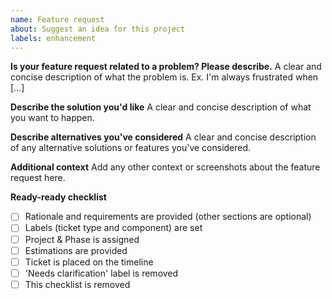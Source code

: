 ```yaml
---
name: Feature request
about: Suggest an idea for this project
labels: enhancement
---
```


**Is your feature request related to a problem? Please describe.**
A clear and concise description of what the problem is. Ex. I'm always frustrated when [...]

**Describe the solution you'd like**
A clear and concise description of what you want to happen.

**Describe alternatives you've considered**
A clear and concise description of any alternative solutions or features you've considered.

**Additional context**
Add any other context or screenshots about the feature request here.

**Ready-ready checklist**

- [ ] Rationale and requirements are provided (other sections are optional)
- [ ] Labels (ticket type and component) are set
- [ ] Project & Phase is assigned
- [ ] Estimations are provided
- [ ] Ticket is placed on the timeline
- [ ] 'Needs clarification' label is removed
- [ ] This checklist is removed
